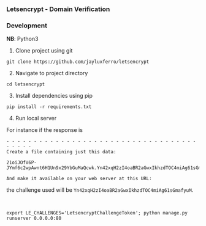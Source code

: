 ### Letsencrypt - Domain Verification

### Development
**NB**: Python3

1. Clone project using git
```
git clone https://github.com/jayluxferro/letsencrypt
```

2. Navigate to project directory
```
cd letsencrypt
```

3. Install dependencies using pip
```
pip install -r requirements.txt 
```

4. Run local server

For instance if the response is

```
- - - - - - - - - - - - - - - - - - - - - - - - - - - - - - - - - - - - - - - -
Create a file containing just this data:

21oiJOfV6P-JYmf6c2wpAwnt6H1Un9x29YbGuMaQcwk.Yn42xqH2zI4oaBR2aGwxIkhzdTOC4miAg61sGmafyuM

And make it available on your web server at this URL:
```

the challenge used will be `Yn42xqH2zI4oaBR2aGwxIkhzdTOC4miAg61sGmafyuM`.

<br/>

```
export LE_CHALLENGES='LetsencryptChallengeToken'; python manage.py runserver 0.0.0.0:80
```
